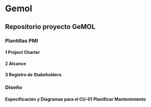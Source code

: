 # Gemol
## Repositorio proyecto GeMOL
### Plantillas PMI
#### 1 Project Charter
#### 2 Alcance
#### 3 Registro de Stakeholders
### Diseño
#### Especificación y Diagramas para el CU-01 Planificar Mantenimiento
